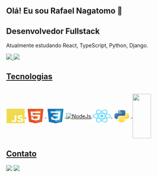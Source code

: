 ## Olá! Eu sou Rafael Nagatomo 👋
## Desenvolvedor Fullstack

Atualmente estudando  React, TypeScript, Python, Django.



<div align="left">
  
  <a href="https://github.com/RafaelNagatomo">
  <img height="150em" src="https://github-readme-stats-sigma-five.vercel.app/api?username=RafaelNagatomo&show_icons=true&theme=tokyonight&include_all_commits=true&count_private=true"/>
  <img height="150em" src="https://github-readme-stats-sigma-five.vercel.app/api/top-langs/?username=RafaelNagatomo&layout=compact&langs_count=7&theme=tokyonight"/>
    
</div>

## Tecnologias

<div style="display: inline_block"><br>
  
  <img align="center" alt="Jho-Js" height="40" width="50" src="https://raw.githubusercontent.com/devicons/devicon/master/icons/javascript/javascript-plain.svg">    
  <img align="center" alt="Jho-HTML" height="40" width="50" src="https://raw.githubusercontent.com/devicons/devicon/master/icons/html5/html5-original.svg">
  <img align="center" alt="Jho-CSS" height="40" width="50" src="https://raw.githubusercontent.com/devicons/devicon/master/icons/css3/css3-original.svg">
  <img align="center" alt="NodeJs" height="40" width="50" src="https://devicon-website.vercel.app/api/nodejs/original.svg">
  <img align="center" alt="Jho-React" height="40" width="50" src="https://raw.githubusercontent.com/devicons/devicon/master/icons/react/react-original.svg">
  <img align="center" alt="Jho-python" height="40" width="50" src="https://raw.githubusercontent.com/devicons/devicon/master/icons/python/python-original.svg">
  <img align="center" height="120" width="50" src="https://icongr.am/devicon/django-plain.svg?size=148&color=ccc7c7" />
        

</div>

## Contato

<div>  
  
  <a href = "mailto:rafaelnagatomo@gmail.com"><img src="https://img.shields.io/badge/-Gmail-%23333?style=for-the-badge&logo=gmail&logoColor=white" target="_blank"></a>
  <a href="https://www.linkedin.com/in/rafaelnagatomo/" target="_blank"><img src="https://img.shields.io/badge/-LinkedIn-%230077B5?style=for-the-badge&logo=linkedin&logoColor=white" target="_blank"></a> 
  
 </div> 

